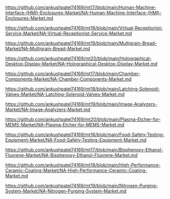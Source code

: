 <p><a href="https://github.com/ankushpatel74169/mt17/blob/main/Human-Machine-Interface-(HMI)-Enclosures-Market/NA-Human-Machine-Interface-(HMI)-Enclosures-Market.md">https://github.com/ankushpatel74169/mt17/blob/main/Human-Machine-Interface-(HMI)-Enclosures-Market/NA-Human-Machine-Interface-(HMI)-Enclosures-Market.md</a></p><p><a href="https://github.com/ankushpatel74169/mt18/blob/main/Virtual-Receptionist-Service-Market/NA-Virtual-Receptionist-Service-Market.md">https://github.com/ankushpatel74169/mt18/blob/main/Virtual-Receptionist-Service-Market/NA-Virtual-Receptionist-Service-Market.md</a></p><p><a href="https://github.com/ankushpatel74169/mt19/blob/main/Multigrain-Bread-Market/NA-Multigrain-Bread-Market.md">https://github.com/ankushpatel74169/mt19/blob/main/Multigrain-Bread-Market/NA-Multigrain-Bread-Market.md</a></p><p><a href="https://github.com/ankushpatel74169/mt20/blob/main/Holographical-Desktop-Display-Market/NA-Holographical-Desktop-Display-Market.md">https://github.com/ankushpatel74169/mt20/blob/main/Holographical-Desktop-Display-Market/NA-Holographical-Desktop-Display-Market.md</a></p><p><a href="https://github.com/ankushpatel74169/mt17/blob/main/Chamber-Components-Market/NA-Chamber-Components-Market.md">https://github.com/ankushpatel74169/mt17/blob/main/Chamber-Components-Market/NA-Chamber-Components-Market.md</a></p><p><a href="https://github.com/ankushpatel74169/mt18/blob/main/Latching-Solenoid-Valves-Market/NA-Latching-Solenoid-Valves-Market.md">https://github.com/ankushpatel74169/mt18/blob/main/Latching-Solenoid-Valves-Market/NA-Latching-Solenoid-Valves-Market.md</a></p><p><a href="https://github.com/ankushpatel74169/mt19/blob/main/Image-Analyzers-Market/NA-Image-Analyzers-Market.md">https://github.com/ankushpatel74169/mt19/blob/main/Image-Analyzers-Market/NA-Image-Analyzers-Market.md</a></p><p><a href="https://github.com/ankushpatel74169/mt20/blob/main/Plasma-Etcher-for-MEMS-Market/NA-Plasma-Etcher-for-MEMS-Market.md">https://github.com/ankushpatel74169/mt20/blob/main/Plasma-Etcher-for-MEMS-Market/NA-Plasma-Etcher-for-MEMS-Market.md</a></p><p><a href="https://github.com/ankushpatel74169/mt16/blob/main/Food-Safety-Testing-Equipment-Market/NA-Food-Safety-Testing-Equipment-Market.md">https://github.com/ankushpatel74169/mt16/blob/main/Food-Safety-Testing-Equipment-Market/NA-Food-Safety-Testing-Equipment-Market.md</a></p><p><a href="https://github.com/ankushpatel74169/mt17/blob/main/Bisphenoxy-Ethanol-Fluorene-Market/NA-Bisphenoxy-Ethanol-Fluorene-Market.md">https://github.com/ankushpatel74169/mt17/blob/main/Bisphenoxy-Ethanol-Fluorene-Market/NA-Bisphenoxy-Ethanol-Fluorene-Market.md</a></p><p><a href="https://github.com/ankushpatel74169/mt18/blob/main/High-Performance-Ceramic-Coating-Market/NA-High-Performance-Ceramic-Coating-Market.md">https://github.com/ankushpatel74169/mt18/blob/main/High-Performance-Ceramic-Coating-Market/NA-High-Performance-Ceramic-Coating-Market.md</a></p><p><a href="https://github.com/ankushpatel74169/mt19/blob/main/Nitrogen-Purging-System-Market/NA-Nitrogen-Purging-System-Market.md">https://github.com/ankushpatel74169/mt19/blob/main/Nitrogen-Purging-System-Market/NA-Nitrogen-Purging-System-Market.md</a></p>
